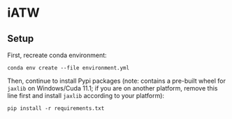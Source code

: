 # iATW

## Setup

First, recreate conda environment:

```
conda env create --file environment.yml
```

Then, continue to install Pypi packages (note: contains a pre-built wheel for `jaxlib` on Windows/Cuda 11.1; if you are on another platform, remove this line first and install `jaxlib` according to your platform):

```
pip install -r requirements.txt
```
